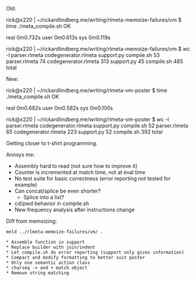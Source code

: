Old:

  rick@x220 | ~/rickardlindberg.me/writing/rlmeta-memoize-failures/vm
  $ time ./meta_compile.sh 
  OK

  real	0m0.732s
  user	0m0.613s
  sys	0m0.119s

  rick@x220 | ~/rickardlindberg.me/writing/rlmeta-memoize-failures/vm
  $ wc -l parser.rlmeta codegenerator.rlmeta support.py compile.sh 
     53 parser.rlmeta
     74 codegenerator.rlmeta
    313 support.py
     45 compile.sh
    485 total

New:

  rick@x220 | ~/rickardlindberg.me/writing/rlmeta-vm-poster
  $ time ./meta_compile.sh 
  OK

  real	0m0.682s
  user	0m0.582s
  sys	0m0.100s

  rick@x220 | ~/rickardlindberg.me/writing/rlmeta-vm-poster
  $ wc -l parser.rlmeta codegenerator.rlmeta support.py compile.sh 
     52 parser.rlmeta
     65 codegenerator.rlmeta
    223 support.py
     52 compile.sh
    392 total

Getting closer to t-shirt programming.

Annoys me:

* Assembly hard to read (not sure how to improve it)
* Counter is incremented at match time, not at eval time
* No test suite for basic correctness (error reporting not tested for example)
* Can concat/splice be even shorter?
    * Splice into a list?
* cd/pwd behavior in compile.sh
* New frequency analysis after instructions change

Diff from memoizing:

    meld ../rlmeta-memoize-failures/vm/ .

    * Assemble function in support
    * Replace builder with join/indent
    * Let compile.sh do error reporting (support only gives information)
    * Compact and modify formatting to better suit poster
    * Only one semantic action class
    * charseq -> and + match object
    * Remove string matching
